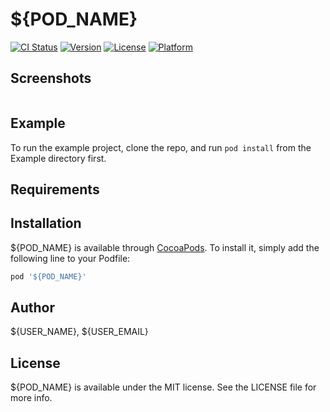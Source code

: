 # ${POD_NAME}

[![CI Status](https://img.shields.io/travis/${USER_NAME}/${REPO_NAME}.svg?style=flat)](https://travis-ci.org/${USER_NAME}/${REPO_NAME})
[![Version](https://img.shields.io/cocoapods/v/${POD_NAME}.svg?style=flat)](https://cocoapods.org/pods/${POD_NAME})
[![License](https://img.shields.io/cocoapods/l/${POD_NAME}.svg?style=flat)](https://cocoapods.org/pods/${POD_NAME})
[![Platform](https://img.shields.io/cocoapods/p/${POD_NAME}.svg?style=flat)](https://cocoapods.org/pods/${POD_NAME})

## Screenshots

![]()

## Example

To run the example project, clone the repo, and run `pod install` from the Example directory first.

## Requirements

## Installation

${POD_NAME} is available through [CocoaPods](https://cocoapods.org). To install
it, simply add the following line to your Podfile:

```ruby
pod '${POD_NAME}'
```

## Author

${USER_NAME}, ${USER_EMAIL}

## License

${POD_NAME} is available under the MIT license. See the LICENSE file for more info.
